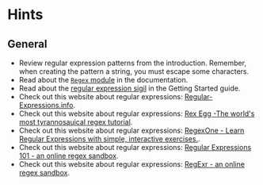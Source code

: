 # Hints

## General

- Review regular expression patterns from the introduction. Remember, when creating the pattern a string, you must escape some characters.
- Read about the [`Regex` module][regex-docs] in the documentation.
- Read about the [regular expression sigil][sigils-regex] in the Getting Started guide.
- Check out this website about regular expressions: [Regular-Expressions.info][website-regex-info].
- Check out this website about regular expressions: [Rex Egg -The world's most tyrannosauical regex tutorial][website-rexegg].
- Check out this website about regular expressions: [RegexOne - Learn Regular Expressions with simple, interactive exercises.][website-regexone].
- Check out this website about regular expressions: [Regular Expressions 101 - an online regex sandbox][website-regex-101].
- Check out this website about regular expressions: [RegExr - an online regex sandbox][website-regexr].


[regex-docs]: https://hexdocs.pm/elixir/Regex.html
[sigils-regex]: https://elixir-lang.org/getting-started/sigils.html#regular-expressions
[website-regex-info]: https://www.regular-expressions.info
[website-rexegg]: https://www.rexegg.com/
[website-regexone]: https://regexone.com/
[website-regex-101]: https://regex101.com/
[website-regexr]: https://regexr.com/
